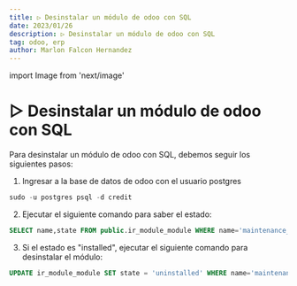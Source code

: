 ```yaml
---
title: ▷ Desinstalar un módulo de odoo con SQL
date: 2023/01/26
description: ▷ Desinstalar un módulo de odoo con SQL
tag: odoo, erp
author: Marlon Falcon Hernandez
---
```

import Image from 'next/image'

# ▷ Desinstalar un módulo de odoo con SQL
Para desinstalar un módulo de odoo con SQL, debemos seguir los siguientes pasos:

1. Ingresar a la base de datos de odoo con el usuario postgres
```sql
sudo -u postgres psql -d credit
```

2. Ejecutar el siguiente comando para saber el estado:
```sql
SELECT name,state FROM public.ir_module_module WHERE name='maintenance_pro'
```

3. Si el estado es "installed", ejecutar el siguiente comando para desinstalar el módulo:
```sql
UPDATE ir_module_module SET state = 'uninstalled' WHERE name='maintenance_pro'
```